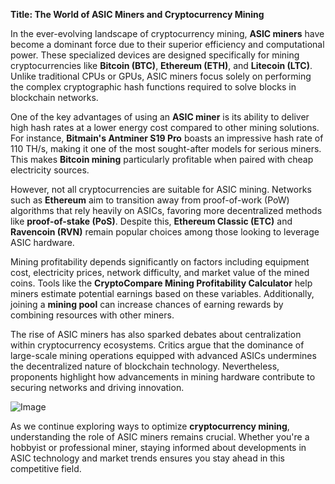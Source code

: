 **Title: The World of ASIC Miners and Cryptocurrency Mining**

In the ever-evolving landscape of cryptocurrency mining, **ASIC miners** have become a dominant force due to their superior efficiency and computational power. These specialized devices are designed specifically for mining cryptocurrencies like **Bitcoin (BTC)**, **Ethereum (ETH)**, and **Litecoin (LTC)**. Unlike traditional CPUs or GPUs, ASIC miners focus solely on performing the complex cryptographic hash functions required to solve blocks in blockchain networks.

One of the key advantages of using an **ASIC miner** is its ability to deliver high hash rates at a lower energy cost compared to other mining solutions. For instance, **Bitmain's Antminer S19 Pro** boasts an impressive hash rate of 110 TH/s, making it one of the most sought-after models for serious miners. This makes **Bitcoin mining** particularly profitable when paired with cheap electricity sources.

However, not all cryptocurrencies are suitable for ASIC mining. Networks such as **Ethereum** aim to transition away from proof-of-work (PoW) algorithms that rely heavily on ASICs, favoring more decentralized methods like **proof-of-stake (PoS)**. Despite this, **Ethereum Classic (ETC)** and **Ravencoin (RVN)** remain popular choices among those looking to leverage ASIC hardware.

Mining profitability depends significantly on factors including equipment cost, electricity prices, network difficulty, and market value of the mined coins. Tools like the **CryptoCompare Mining Profitability Calculator** help miners estimate potential earnings based on these variables. Additionally, joining a **mining pool** can increase chances of earning rewards by combining resources with other miners.

The rise of ASIC miners has also sparked debates about centralization within cryptocurrency ecosystems. Critics argue that the dominance of large-scale mining operations equipped with advanced ASICs undermines the decentralized nature of blockchain technology. Nevertheless, proponents highlight how advancements in mining hardware contribute to securing networks and driving innovation.

![Image](https://github.com/user-attachments/assets/b8266eee-691e-4ee1-99ef-bfa10d234fd4)

As we continue exploring ways to optimize **cryptocurrency mining**, understanding the role of ASIC miners remains crucial. Whether you're a hobbyist or professional miner, staying informed about developments in ASIC technology and market trends ensures you stay ahead in this competitive field.